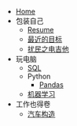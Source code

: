 <!-- docs/_sidebar.md -->

* [Home](/)
* 包装自己
  * [Resume](01/resume.md)
  * [最近的目标](01/guide.md)
  * [扰民之电吉他](01/Guitar/GT.md)
* 玩电脑
  * [SQL](02/SQL/SQL.md)
  * Python
    * [Pandas](02/Pandas/Pandas.md)
  * [机器学习](02/ML/ML.md)
* 工作也得卷
  * [汽车构造](03/VCL/VCL.md)